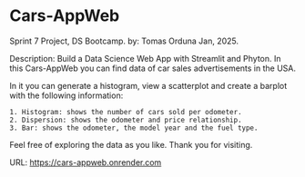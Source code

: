 # Cars-AppWeb
Sprint 7 Project, DS Bootcamp.
by: Tomas Orduna
Jan, 2025.

Description: Build a Data Science Web App with Streamlit and Phyton.
In this Cars-AppWeb you can find data of car sales advertisements in the USA.

In it you can generate a histogram, view a scatterplot and create a barplot with the following information:

    1. Histogram: shows the number of cars sold per odometer.
    2. Dispersion: shows the odometer and price relationship.
    3. Bar: shows the odometer, the model year and the fuel type.

Feel free of exploring the data as you like.
Thank you for visiting.

URL: https://cars-appweb.onrender.com
